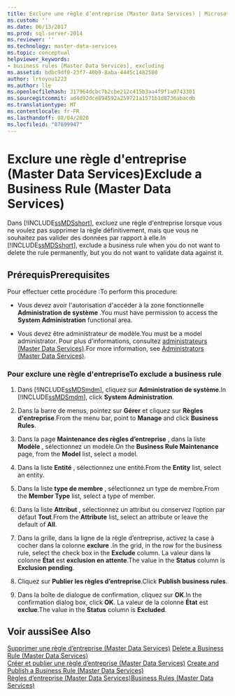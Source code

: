 ```yaml
---
title: Exclure une règle d’entreprise (Master Data Services) | Microsoft Docs
ms.custom: ''
ms.date: 06/13/2017
ms.prod: sql-server-2014
ms.reviewer: ''
ms.technology: master-data-services
ms.topic: conceptual
helpviewer_keywords:
- business rules [Master Data Services], excluding
ms.assetid: bdbc9df0-23f7-40b9-8aba-4445c1482580
author: lrtoyou1223
ms.author: lle
ms.openlocfilehash: 317964dcbc7b2cbe212c415b3aa4f9f1a0743301
ms.sourcegitcommit: ad4d92dce894592a259721a1571b1d8736abacdb
ms.translationtype: MT
ms.contentlocale: fr-FR
ms.lasthandoff: 08/04/2020
ms.locfileid: "87699947"
---
```

# <a name="exclude-a-business-rule-master-data-services"></a><span data-ttu-id="0229c-102">Exclure une règle d'entreprise (Master Data Services)</span><span class="sxs-lookup"><span data-stu-id="0229c-102">Exclude a Business Rule (Master Data Services)</span></span>
  <span data-ttu-id="0229c-103">Dans [!INCLUDE[ssMDSshort](../includes/ssmdsshort-md.md)], excluez une règle d'entreprise lorsque vous ne voulez pas supprimer la règle définitivement, mais que vous ne souhaitez pas valider des données par rapport à elle.</span><span class="sxs-lookup"><span data-stu-id="0229c-103">In [!INCLUDE[ssMDSshort](../includes/ssmdsshort-md.md)], exclude a business rule when you do not want to delete the rule permanently, but you do not want to validate data against it.</span></span>  
  
## <a name="prerequisites"></a><span data-ttu-id="0229c-104">Prérequis</span><span class="sxs-lookup"><span data-stu-id="0229c-104">Prerequisites</span></span>  
 <span data-ttu-id="0229c-105">Pour effectuer cette procédure :</span><span class="sxs-lookup"><span data-stu-id="0229c-105">To perform this procedure:</span></span>  
  
-   <span data-ttu-id="0229c-106">Vous devez avoir l'autorisation d'accéder à la zone fonctionnelle **Administration de système** .</span><span class="sxs-lookup"><span data-stu-id="0229c-106">You must have permission to access the **System Administration** functional area.</span></span>  
  
-   <span data-ttu-id="0229c-107">Vous devez être administrateur de modèle.</span><span class="sxs-lookup"><span data-stu-id="0229c-107">You must be a model administrator.</span></span> <span data-ttu-id="0229c-108">Pour plus d’informations, consultez [administrateurs &#40;Master Data Services&#41;](administrators-master-data-services.md).</span><span class="sxs-lookup"><span data-stu-id="0229c-108">For more information, see [Administrators &#40;Master Data Services&#41;](administrators-master-data-services.md).</span></span>  
  
### <a name="to-exclude-a-business-rule"></a><span data-ttu-id="0229c-109">Pour exclure une règle d'entreprise</span><span class="sxs-lookup"><span data-stu-id="0229c-109">To exclude a business rule</span></span>  
  
1.  <span data-ttu-id="0229c-110">Dans [!INCLUDE[ssMDSmdm](../includes/ssmdsmdm-md.md)], cliquez sur **Administration de système**.</span><span class="sxs-lookup"><span data-stu-id="0229c-110">In [!INCLUDE[ssMDSmdm](../includes/ssmdsmdm-md.md)], click **System Administration**.</span></span>  
  
2.  <span data-ttu-id="0229c-111">Dans la barre de menus, pointez sur **Gérer** et cliquez sur **Règles d'entreprise**.</span><span class="sxs-lookup"><span data-stu-id="0229c-111">From the menu bar, point to **Manage** and click **Business Rules**.</span></span>  
  
3.  <span data-ttu-id="0229c-112">Dans la page **Maintenance des règles d’entreprise** , dans la liste **Modèle** , sélectionnez un modèle.</span><span class="sxs-lookup"><span data-stu-id="0229c-112">On the **Business Rule Maintenance** page, from the **Model** list, select a model.</span></span>  
  
4.  <span data-ttu-id="0229c-113">Dans la liste **Entité** , sélectionnez une entité.</span><span class="sxs-lookup"><span data-stu-id="0229c-113">From the **Entity** list, select an entity.</span></span>  
  
5.  <span data-ttu-id="0229c-114">Dans la liste **type de membre** , sélectionnez un type de membre.</span><span class="sxs-lookup"><span data-stu-id="0229c-114">From the **Member Type** list, select a type of member.</span></span>  
  
6.  <span data-ttu-id="0229c-115">Dans la liste **Attribut** , sélectionnez un attribut ou conservez l’option par défaut **Tout**.</span><span class="sxs-lookup"><span data-stu-id="0229c-115">From the **Attribute** list, select an attribute or leave the default of **All**.</span></span>  
  
7.  <span data-ttu-id="0229c-116">Dans la grille, dans la ligne de la règle d’entreprise, activez la case à cocher dans la colonne **exclure** .</span><span class="sxs-lookup"><span data-stu-id="0229c-116">In the grid, in the row for the business rule, select the check box in the **Exclude** column.</span></span> <span data-ttu-id="0229c-117">La valeur dans la colonne **État** est **exclusion en attente**.</span><span class="sxs-lookup"><span data-stu-id="0229c-117">The value in the **Status** column is **Exclusion pending**.</span></span>  
  
8.  <span data-ttu-id="0229c-118">Cliquez sur **Publier les règles d’entreprise**.</span><span class="sxs-lookup"><span data-stu-id="0229c-118">Click **Publish business rules**.</span></span>  
  
9. <span data-ttu-id="0229c-119">Dans la boîte de dialogue de confirmation, cliquez sur **OK**.</span><span class="sxs-lookup"><span data-stu-id="0229c-119">In the confirmation dialog box, click **OK**.</span></span> <span data-ttu-id="0229c-120">La valeur de la colonne **État** est **exclue**.</span><span class="sxs-lookup"><span data-stu-id="0229c-120">The value in the **Status** column is **Excluded**.</span></span>  
  
## <a name="see-also"></a><span data-ttu-id="0229c-121">Voir aussi</span><span class="sxs-lookup"><span data-stu-id="0229c-121">See Also</span></span>  
 <span data-ttu-id="0229c-122">[Supprimer une règle d’entreprise &#40;Master Data Services&#41;](../../2014/master-data-services/delete-a-business-rule-master-data-services.md) </span><span class="sxs-lookup"><span data-stu-id="0229c-122">[Delete a Business Rule &#40;Master Data Services&#41;](../../2014/master-data-services/delete-a-business-rule-master-data-services.md) </span></span>  
 <span data-ttu-id="0229c-123">[Créer et publier une règle d’entreprise &#40;Master Data Services&#41;](../../2014/master-data-services/create-and-publish-a-business-rule-master-data-services.md) </span><span class="sxs-lookup"><span data-stu-id="0229c-123">[Create and Publish a Business Rule &#40;Master Data Services&#41;](../../2014/master-data-services/create-and-publish-a-business-rule-master-data-services.md) </span></span>  
 [<span data-ttu-id="0229c-124">Règles d’entreprise &#40;Master Data Services&#41;</span><span class="sxs-lookup"><span data-stu-id="0229c-124">Business Rules &#40;Master Data Services&#41;</span></span>](../../2014/master-data-services/business-rules-master-data-services.md)  
  
  
